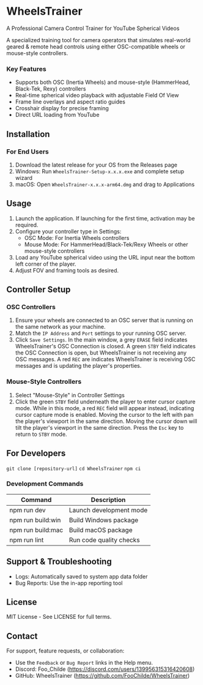 # WheelsTrainer
A Professional Camera Control Trainer for YouTube Spherical Videos

A specialized training tool for camera operators that simulates real-world geared & remote head controls using either OSC-compatible wheels or mouse-style controllers.

### Key Features
- Supports both OSC (Inertia Wheels) and mouse-style (HammerHead, Black-Tek, Rexy) controllers
- Real-time spherical video playback with adjustable Field Of View
- Frame line overlays and aspect ratio guides
- Crosshair display for precise framing
- Direct URL loading from YouTube

## Installation
### For End Users
1. Download the latest release for your OS from the Releases page
2. Windows: Run `WheelsTrainer-Setup-x.x.x.exe` and complete setup wizard
3. macOS: Open `WheelsTrainer-x.x.x-arm64.dmg` and drag to Applications

## Usage
1. Launch the application. If launching for the first time, activation may be required. 
2. Configure your controller type in Settings:
   - OSC Mode: For Inertia Wheels controllers
   - Mouse Mode: For HammerHead/Black-Tek/Rexy Wheels or other mouse-style controllers
3. Load any YouTube spherical video using the URL input near the bottom left corner of the player.
4. Adjust FOV and framing tools as desired.

## Controller Setup
### OSC Controllers
1. Ensure your wheels are connected to an OSC server that is running on the same network as your machine.
2. Match the `IP Address` and `Port` settings to your running OSC server.
3. Click `Save Settings`. In the main window, a grey `ERASE` field indicates WheelsTrainer's OSC Connection is closed. A green `STBY` field indicates the OSC Connection is open, but WheelsTrainer is not receiving any OSC messages. A red `REC` are indicates WheelsTrainer is receiving OSC messages and is updating the player's properties.

### Mouse-Style Controllers
1. Select "Mouse-Style" in Controller Settings
2. Click the green `STBY` field underneath the player to enter cursor capture mode. While in this mode, a red `REC` field will appear instead, indicating cursor capture mode is enabled. Moving the cursor to the left with pan the player's viewport in the same direction. Moving the cursor down will tilt the player's viewport in the same direction. Press the `Esc` key to return to `STBY` mode.

## For Developers
`git clone [repository-url]`
`cd WheelsTrainer`
`npm ci`

### Development Commands
| Command           | Description               |
|-------------------|---------------------------|
| npm run dev       | Launch development mode   |
| npm run build:win | Build Windows package     |
| npm run build:mac | Build macOS package       |
| npm run lint      | Run code quality checks   |

## Support & Troubleshooting
- Logs: Automatically saved to system app data folder
- Bug Reports: Use the in-app reporting tool

## License
MIT License - See LICENSE for full terms.

## Contact
For support, feature requests, or collaboration:
- Use the `Feedback` or `Bug Report` links in the Help menu.
- Discord: Foo_Childe (https://discord.com/users/139956315316420608)
- GitHub: WheelsTrainer (https://github.com/FooChilde/WheelsTrainer)